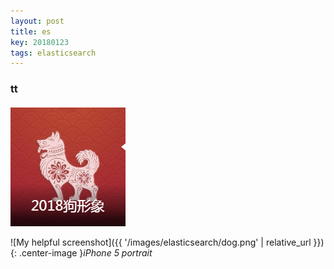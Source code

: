 ```yaml
---
layout: post
title: es
key: 20180123
tags: elasticsearch
---
```


### tt

![My helpful screenshot](https://raw.githubusercontent.com/Perfect-Jimmy/Perfect-Jimmy.github.io/master/images/elasticsearch/dog.png)

![My helpful screenshot]({{ '/images/elasticsearch/dog.png' | relative_url }}){: .center-image }*iPhone 5 portrait*